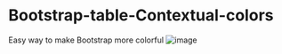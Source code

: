 # Bootstrap-table-Contextual-colors
Easy way to make Bootstrap more colorful
![image](https://github.com/Still-Learning-code/Bootstrap-table-Contextual-colors/assets/60667599/01c4923e-0f12-4d5a-b9d5-6a2c7c3aac10)
